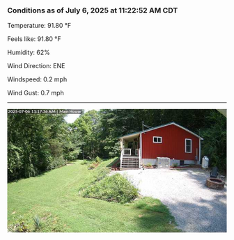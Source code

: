### Conditions as of July 6, 2025 at 11:22:52 AM CDT 

Temperature: 91.80 &deg;F

Feels like: 91.80 &deg;F

Humidity: 62%

Wind Direction: ENE

Windspeed: 0.2 mph

Wind Gust: 0.7 mph

---

<img src="./images/latest.jpeg"/>

